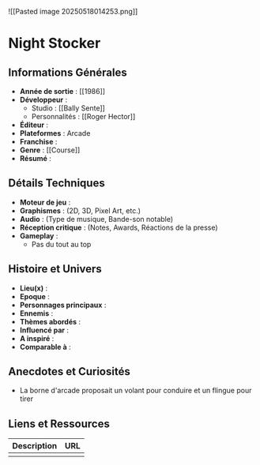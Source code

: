![[Pasted image 20250518014253.png]]
# Night Stocker

## Informations Générales

- **Année de sortie** : [[1986]]
- **Développeur** : 
	- Studio : [[Bally Sente]]
	- Personnalités : [[Roger Hector]]
- **Éditeur** : 
- **Plateformes** : Arcade 
- **Franchise** : 
- **Genre** : [[Course]]
- **Résumé** : 

## Détails Techniques
- **Moteur de jeu** : 
- **Graphismes** : (2D, 3D, Pixel Art, etc.)
- **Audio** : (Type de musique, Bande-son notable)
- **Réception critique** : (Notes, Awards, Réactions de la presse)
- **Gameplay** : 
	- Pas du tout au top

## Histoire et Univers
- **Lieu(x)** : 
- **Epoque** : 
- **Personnages principaux** : 
- **Ennemis** :
- **Thèmes abordés** : 
- **Influencé par** :
- **A inspiré** : 
- **Comparable à** :
## Anecdotes et Curiosités
- La borne d'arcade proposait un volant pour conduire et un flingue pour tirer
## Liens et Ressources

| Description | URL |
| ----------- | --- |
|             |     |
